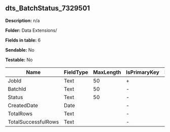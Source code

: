 ## dts_BatchStatus_7329501

**Description:** n/a

**Folder:** Data Extensions/

**Fields in table:** 6

**Sendable:** No

**Testable:** No

| Name | FieldType | MaxLength | IsPrimaryKey | IsNullable | DefaultValue |
| --- | --- | --- | --- | --- | --- |
| JobId | Text | 50 | + | - |  |
| BatchId | Text | 50 | - | - |  |
| Status | Text | 50 | - | - |  |
| CreatedDate | Date |  | - | - | GETDATE() |
| TotalRows | Text |  | - | - | 0 |
| TotalSuccessfulRows | Text |  | - | - | 0 |
